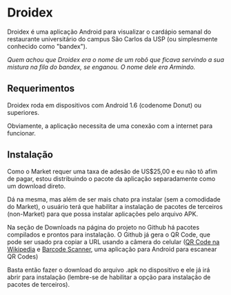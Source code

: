 Droidex
=======

Droidex é uma aplicação Android para visualizar o cardápio semanal do
restaurante universitário do campus São Carlos da USP (ou simplesmente
conhecido como "bandex").

_Quem achou que Droidex era o nome de um robô que ficava servindo a sua mistura
na fila do bandex, se enganou. O nome dele era Armindo._


Requerimentos
-------------

Droidex roda em dispositivos com Android 1.6 (codenome Donut) ou superiores.

Obviamente, a aplicação necessita de uma conexão com a internet para funcionar.

Instalação
----------

Como o Market requer uma taxa de adesão de US$25,00 e eu não tô afim de pagar,
estou distribuindo o pacote da aplicação separadamente como um download direto.

Dá na mesma, mas além de ser mais chato pra instalar (sem a comodidade do
Market), o usuário terá que habilitar a instalação de pacotes de terceiros
(non-Market) para que possa instalar aplicações pelo arquivo APK.

Na seção de Downloads na página do projeto no Github há pacotes compilados e
prontos para instalação. O Github já gera o QR Code, que pode ser usado pra
copiar a URL usando a câmera do celular ([QR Code na
Wikipedia](http://en.wikipedia.org/wiki/QR_code) e [Barcode
Scanner](https://market.android.com/details?id=com.google.zxing.client.android),
uma aplicação para Android para escanear QR Codes)

Basta então fazer o download do arquivo .apk no dispositivo e ele já irá abrir
para instalação (lembre-se de habilitar a opção para instalação de pacotes de
terceiros).
